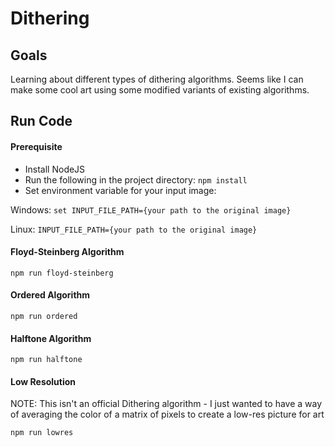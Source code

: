 # Dithering

## Goals
Learning about different types of dithering algorithms. Seems like I can make some cool art using some modified variants of existing algorithms.

## Run Code

#### Prerequisite

- Install NodeJS
- Run the following in the project directory: `npm install`
- Set environment variable for your input image:

Windows: `set INPUT_FILE_PATH={your path to the original image}`

Linux: `INPUT_FILE_PATH={your path to the original image}`


#### Floyd-Steinberg Algorithm

`npm run floyd-steinberg`


#### Ordered Algorithm

`npm run ordered`

#### Halftone Algorithm

`npm run halftone`

#### Low Resolution

NOTE: This isn't an official Dithering algorithm - I just wanted to have a way of averaging
the color of a matrix of pixels to create a low-res picture for art

`npm run lowres`